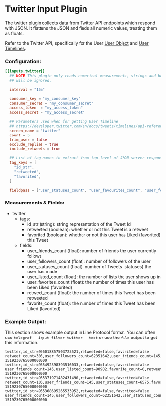# Twitter Input Plugin

The twitter plugin collects data from Twitter API endpoints which respond with JSON. It flattens the JSON and finds all numeric values, treating them as floats.

Refer to the Twitter API, specifically for the User [User Object](https://developer.twitter.com/en/docs/tweets/data-dictionary/overview/user-object) and [User Timelines](https://developer.twitter.com/en/docs/tweets/timelines/api-reference/get-statuses-user_timeline.html).

### Configuration:

```toml
[[inputs.twitter]]
  ## NOTE This plugin only reads numerical measurements, strings and booleans
  ## will be ignored.

  interval = "15m"

  consumer_key = "my_consumer_key"
  consumer_secret = "my_consumer_secret"
  access_token  = "my_access_token"
  access_secret = "my_access_secret"

  ## Parameters used when for getting User Timeline
  ## https://developer.twitter.com/en/docs/tweets/timelines/api-reference/get-statuses-user_timeline.html
  screen_name = "twitter"
  count = 5
  trim_user = false
  exclude_replies = true
  include_retweets = true

  ## List of tag names to extract from top-level of JSON server response
  tag_keys = [
    "id_str",
	"retweeted",
	"favorited",
  ]

  fieldpass = ["user_statuses_count", "user_favourites_count", "user_followers_count", "user_friends_count", "user_listed_count", "retweet_count", "favorite_count"]

```


### Measurements & Fields:

- twitter
	- tags:
		- id_str (string): string representation of the Tweet Id
		- retweeted (boolean): whether or not this Tweet is a retweet
		- favorited (boolean): whether or not this user has Liked (favorited) this Tweet
	- fields:
		- user_friends_count (float): number of friends the user currently follows
		- user_followers_count (float): number of followers of the user
		- user_statuses_count (float): number of Tweets (statuses) the user has made
		- user_listed_count (float): the number of lists the user shows up in
		- user_favorites_count (float): the number of times this user has been Liked (favorited)
		- retweet_count (float): the number of times this Tweet has been retweeted
		- favorite_count (float): the number of times this Tweet has been Liked (favorited)

### Example Output:

This section shows example output in Line Protocol format.  You can often use
`telegraf --input-filter twitter --test` or use the `file` output to get
this information.

```
twitter,id_str=966018857503723521,retweeted=false,favorited=false retweet_count=305,user_followers_count=62351642,user_friends_count=145,favorite_count=0,user_listed_count=90902,user_favourites_count=5501,user_statuses_count=6575 1519230765000000000
twitter,id_str=965492398393516033,retweeted=false,favorited=false user_friends_count=145,user_listed_count=90902,favorite_count=0,retweet_count=323,user_favourites_count=5501,user_followers_count=62351642,user_statuses_count=6575 1519230765000000000
twitter,id_str=965371971482431490,retweeted=false,favorited=false retweet_count=106,user_friends_count=145,user_statuses_count=6575,favorite_count=0,user_followers_count=62351642,user_favourites_count=5501,user_listed_count=90902 1519230765000000000
twitter,id_str=965368695265533952,retweeted=false,favorited=false user_friends_count=145,user_followers_count=62351642,user_statuses_count=6575,user_listed_count=90902,retweet_count=64,favorite_count=0,user_favourites_count=5501 1519230765000000000
```

